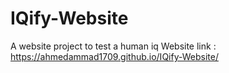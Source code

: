 # IQify-Website
A website project to test a human iq
Website link :
https://ahmedammad1709.github.io/IQify-Website/
